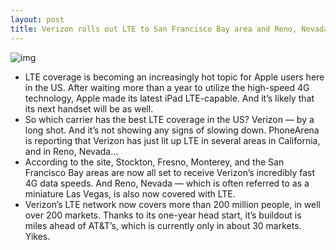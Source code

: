 ```yaml
---
layout: post
title: Verizon rolls out LTE to San Francisco Bay area and Reno, Nevada
---
```

![img](http://media.idownloadblog.com/wp-content/uploads/2012/03/LTE-iPad-3-.png)
* LTE coverage is becoming an increasingly hot topic for Apple users here in the US. After waiting more than a year to utilize the high-speed 4G technology, Apple made its latest iPad LTE-capable. And it’s likely that its next handset will be as well.
* So which carrier has the best LTE coverage in the US? Verizon — by a long shot. And it’s not showing any signs of slowing down. PhoneArena is reporting that Verizon has just lit up LTE in several areas in California, and in Reno, Nevada…
* According to the site, Stockton, Fresno, Monterey, and the San Francisco Bay areas are now all set to receive Verizon’s incredibly fast 4G data speeds. And Reno, Nevada — which is often referred to as a miniature Las Vegas, is also now covered with LTE.
* Verizon’s LTE network now covers more than 200 million people, in well over 200 markets. Thanks to its one-year head start, it’s buildout is miles ahead of AT&T’s, which is currently only in about 30 markets. Yikes.

